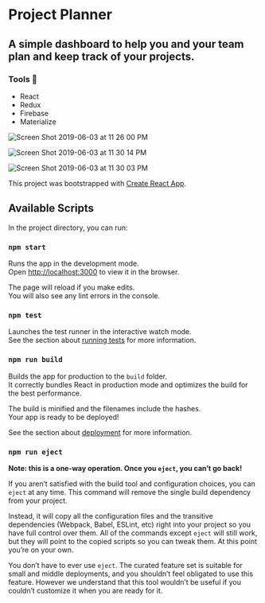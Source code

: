 # Project Planner
## A simple dashboard to help you and your team plan and keep track of your projects.
### Tools :wrench:
* React
* Redux
* Firebase
* Materialize


![Screen Shot 2019-06-03 at 11 26 00 PM](https://user-images.githubusercontent.com/28658492/58851502-9bc2f500-8658-11e9-9219-9142165fff38.png)

![Screen Shot 2019-06-03 at 11 30 14 PM](https://user-images.githubusercontent.com/28658492/58851501-9bc2f500-8658-11e9-8c2d-d80faadc7263.png)

![Screen Shot 2019-06-03 at 11 30 03 PM](https://user-images.githubusercontent.com/28658492/58851500-9bc2f500-8658-11e9-9277-12118ecfe3b6.png)




This project was bootstrapped with [Create React App](https://github.com/facebook/create-react-app).

## Available Scripts

In the project directory, you can run:

### `npm start`

Runs the app in the development mode.<br>
Open [http://localhost:3000](http://localhost:3000) to view it in the browser.

The page will reload if you make edits.<br>
You will also see any lint errors in the console.

### `npm test`

Launches the test runner in the interactive watch mode.<br>
See the section about [running tests](https://facebook.github.io/create-react-app/docs/running-tests) for more information.

### `npm run build`

Builds the app for production to the `build` folder.<br>
It correctly bundles React in production mode and optimizes the build for the best performance.

The build is minified and the filenames include the hashes.<br>
Your app is ready to be deployed!

See the section about [deployment](https://facebook.github.io/create-react-app/docs/deployment) for more information.

### `npm run eject`

**Note: this is a one-way operation. Once you `eject`, you can’t go back!**

If you aren’t satisfied with the build tool and configuration choices, you can `eject` at any time. This command will remove the single build dependency from your project.

Instead, it will copy all the configuration files and the transitive dependencies (Webpack, Babel, ESLint, etc) right into your project so you have full control over them. All of the commands except `eject` will still work, but they will point to the copied scripts so you can tweak them. At this point you’re on your own.

You don’t have to ever use `eject`. The curated feature set is suitable for small and middle deployments, and you shouldn’t feel obligated to use this feature. However we understand that this tool wouldn’t be useful if you couldn’t customize it when you are ready for it.

